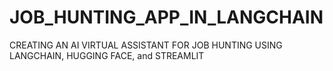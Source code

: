 # JOB_HUNTING_APP_IN_LANGCHAIN
CREATING AN AI VIRTUAL ASSISTANT FOR JOB HUNTING USING LANGCHAIN, HUGGING FACE, and STREAMLIT
